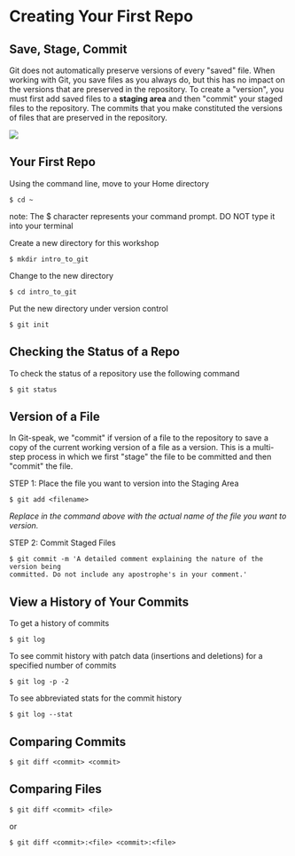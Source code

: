 # Creating Your First Repo

## Save, Stage, Commit

Git does not automatically preserve versions of every "saved" file. When working 
with Git, you save files as you always do, but this has no impact on the versions 
that are preserved in the repository. To create a "version", you must first add 
saved files to a **staging area** and then "commit" your staged files to the 
repository. The commits that you make constituted the versions of files that are 
preserved in the repository.

![](https://datalab.ucdavis.edu/cstahmer/git_workshop_images/save_stage_commit.png)

## Your First Repo

Using the command line, move to your Home directory

```
$ cd ~
```

note: The $ character represents your command prompt. DO NOT type it into your terminal

Create a new directory for this workshop

```
$ mkdir intro_to_git
```

Change to the new directory

```
$ cd intro_to_git
```

Put the new directory under version control

```
$ git init
```


## Checking the Status of a Repo

To check the status of a repository use the following command

```
$ git status
```

## Version of a File

In Git-speak, we "commit" if version of a file to the repository to save a copy 
of the current working version of a file as a version. This is a multi-step process 
in which we first "stage" the file to be committed and then "commit" the file.

STEP 1:  Place the file you want to version into the Staging Area

```
$ git add <filename>
```

*Replace <filename> in the command above with the actual name of the file you want to version.*

STEP 2: Commit Staged Files

```
$ git commit -m 'A detailed comment explaining the nature of the version being 
committed. Do not include any apostrophe's in your comment.'
```

## View a History of Your Commits

To get a history of commits

```
$ git log
```

To see commit history with patch data (insertions and deletions) for a specified 
number of commits

```
$ git log -p -2
```

To see abbreviated stats for the commit history

```
$ git log --stat
```

## Comparing Commits

```
$ git diff <commit> <commit>
```

## Comparing Files

```
$ git diff <commit> <file>
```

or 

```
$ git diff <commit>:<file> <commit>:<file>
```
